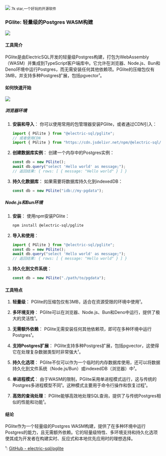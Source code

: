 <img src="/assets/image/240819-pglite-1.png">
<small>7k star,一个好玩的开源软件</small>

### PGlite: 轻量级的Postgres WASM构建

![](/assets/image/240819-pglite.png)

#### 工具简介

PGlite是由ElectricSQL开发的轻量级Postgres构建，打包为WebAssembly（WASM）并集成到TypeScript客户端库中。它允许在浏览器、Node.js、Bun和Deno环境中运行Postgres，而无需安装任何其他依赖项。PGlite的压缩包仅有3MB，并支持多种Postgres扩展，包括pgvector¹。

#### 如何快速开始

![](/assets/image/240819-pglite-1.png)

##### 浏览器环境

1. **安装和导入**：
   你可以使用常用的包管理器安装PGlite，或者通过CDN引入：
   ```javascript
   import { PGlite } from "@electric-sql/pglite";
   // 或者使用CDN
   import { PGlite } from "https://cdn.jsdelivr.net/npm/@electric-sql/pglite/dist/index.js";
   ```

2. **创建数据库实例**：
   创建一个内存中的Postgres实例：
   ```javascript
   const db = new PGlite();
   await db.query("select 'Hello world' as message;");
   // 返回结果: { rows: [ { message: "Hello world" } ] }
   ```

3. **持久化数据库**：
   如果需要将数据库持久化到indexedDB：
   ```javascript
   const db = new PGlite("idb://my-pgdata");
   ```

##### Node.js和Bun环境

1. **安装**：
   使用npm安装PGlite：
   ```bash
   npm install @electric-sql/pglite
   ```

2. **导入和使用**：
   ```javascript
   import { PGlite } from "@electric-sql/pglite";
   const db = new PGlite();
   await db.query("select 'Hello world' as message;");
   // 返回结果: { rows: [ { message: "Hello world" } ] }
   ```

3. **持久化到文件系统**：
   ```javascript
   const db = new PGlite("./path/to/pgdata");
   ```

#### 工具特点

1. **轻量级**：
   PGlite的压缩包仅有3MB，适合在资源受限的环境中使用¹。

2. **多环境支持**：
   PGlite可以在浏览器、Node.js、Bun和Deno中运行，提供了极大的灵活性¹。

3. **无需额外依赖**：
   PGlite无需安装任何其他依赖项，即可在多种环境中运行Postgres¹。

4. **支持Postgres扩展**：
   PGlite支持多种Postgres扩展，包括pgvector，这使得它在处理复杂数据类型时非常强大¹。

5. **持久化选项**：
   PGlite不仅可以作为一个临时的内存数据库使用，还可以将数据持久化到文件系统（Node.js/Bun）或indexedDB（浏览器）中¹。

6. **单进程模式**：
   由于WASM的限制，PGlite采用单进程模式运行，这与传统的Postgres多进程模型不同¹。这种模式主要用于命令行操作和恢复过程¹。

7. **高效的查询处理**：
   PGlite能够高效地处理SQL查询，提供了与传统Postgres相似的性能和功能¹。

#### 结论

PGlite作为一个轻量级的Postgres WASM构建，提供了在多种环境中运行Postgres的能力，且无需额外依赖。它的轻量级特性、多环境支持和持久化选项使其成为开发者在构建实时、反应式和本地优先应用时的理想选择。

¹: [GitHub - electric-sql/pglite](https://github.com/electric-sql/pglite)

